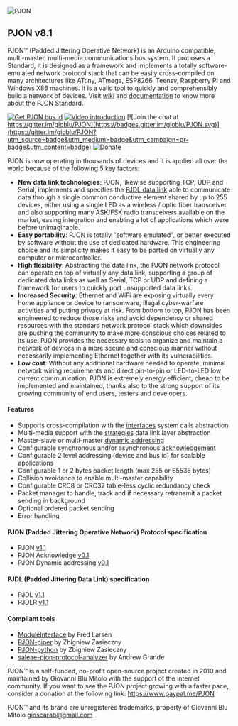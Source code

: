 
![PJON](http://www.gioblu.com/PJON/PJON-github-header-tiny.png)
## PJON v8.1
PJON™ (Padded Jittering Operative Network) is an Arduino compatible, multi-master, multi-media communications bus system. It proposes a Standard, it is designed as a framework and implements a totally software-emulated network protocol stack that can be easily cross-compiled on many architectures like ATtiny, ATmega, ESP8266, Teensy, Raspberry Pi and Windows X86 machines. It is a valid tool to quickly and comprehensibly build a network of devices. Visit [wiki](https://github.com/gioblu/PJON/wiki) and [documentation](https://github.com/gioblu/PJON/wiki/Documentation) to know more about the PJON Standard.

[![Get PJON bus id](https://img.shields.io/badge/GET-PJON%20bus%20id-lightgrey.svg)](http://www.pjon.org/get-bus-id.php)
[![Video introduction](https://img.shields.io/badge/PJON-video%20introduction-blue.svg)](https://www.youtube.com/watch?v=vjc4ZF5own8)
[![Join the chat at https://gitter.im/gioblu/PJON](https://badges.gitter.im/gioblu/PJON.svg)](https://gitter.im/gioblu/PJON?utm_source=badge&utm_medium=badge&utm_campaign=pr-badge&utm_content=badge) [![Donate](https://img.shields.io/badge/DONATE-Paypal-green.svg)](https://www.paypal.me/PJON)

PJON is now operating in thousands of devices and it is applied all over the world because of the following 5 key factors:
- **New data link technologies**: PJON, likewise supporting TCP, UDP and Serial, implements and specifies the [PJDL data link](strategies/SoftwareBitBang/specification/PJDL-specification-v1.1.md) able to communicate data through a single common conductive element shared by up to 255 devices, either using a single LED as a wireless / optic fiber transceiver and also supporting many ASK/FSK radio transceivers available on the market, easing integration and enabling a lot of applications which were before unimaginable.
- **Easy portability**: PJON is totally "software emulated", or better executed by software without the use of dedicated hardware. This engineering choice and its simplicity makes it easy to be ported on virtually any computer or microcontroller.
- **High flexibility**: Abstracting the data link, the PJON network protocol can operate on top of virtually any data link, supporting a group of dedicated data links as well as Serial, TCP or UDP and defining a framework for users to quickly port unsupported data links.
- **Increased Security**: Ethernet and WiFi are exposing virtually every home appliance or device to ransomware, illegal cyber-warfare activities and putting privacy at risk. From bottom to top, PJON has been engineered to reduce those risks and avoid dependency or shared resources with the standard network protocol stack which downsides are pushing the community to make more conscious choices related to its use. PJON provides the necessary tools to organize and maintain a network of devices in a more secure and conscious manner without necessarily implementing Ethernet together with its vulnerabilities.
- **Low cost**: Without any additional hardware needed to operate, minimal network wiring requirements and direct pin-to-pin or LED-to-LED low current communication, PJON is extremely energy efficient, cheap to be implemented and maintained, thanks also to the strong support of its growing community of end users, testers and developers.

#### Features
- Supports cross-compilation with the [interfaces](interfaces) system calls abstraction   
- Multi-media support with the [strategies](strategies) data link layer abstraction
- Master-slave or multi-master [dynamic addressing](specification/PJON-dynamic-addressing-specification-v0.1.md)
- Configurable synchronous and/or asynchronous [acknowledgement](specification/PJON-protocol-acknowledge-specification-v0.1.md)
- Configurable 2 level addressing (device and bus id) for scalable applications
- Configurable 1 or 2 bytes packet length (max 255 or 65535 bytes)
- Collision avoidance to enable multi-master capability
- Configurable CRC8 or CRC32 table-less cyclic redundancy check
- Packet manager to handle, track and if necessary retransmit a packet sending in background
- Optional ordered packet sending
- Error handling

#### PJON (Padded Jittering Operative Network) Protocol specification
- PJON [v1.1](specification/PJON-protocol-specification-v1.1.md)
- PJON Acknowledge [v0.1](specification/PJON-protocol-acknowledge-specification-v0.1.md)
- PJON Dynamic addressing [v0.1](specification/PJON-dynamic-addressing-specification-v0.1.md)

#### PJDL (Padded Jittering Data Link) specification
- PJDL [v1.1](strategies/SoftwareBitBang/specification/PJDL-specification-v1.1.md)
- PJDLR [v1.1](strategies/OverSampling/specification/PJDLR-specification-v1.1.md)

#### Compliant tools
- [ModuleInterface](https://github.com/fredilarsen/ModuleInterface) by Fred Larsen
- [PJON-piper](https://github.com/Girgitt/PJON-piper) by Zbigniew Zasieczny
- [PJON-python](https://github.com/Girgitt/PJON-python) by Zbigniew Zasieczny
- [saleae-pjon-protocol-analyzer](https://github.com/aperepel/saleae-pjon-protocol-analyzer) by Andrew Grande

PJON™ is a self-funded, no-profit open-source project created in 2010 and maintained by Giovanni Blu Mitolo with the support of the internet community. If you want to see the PJON project growing with a faster pace, consider a donation at the following link: https://www.paypal.me/PJON

PJON™ and its brand are unregistered trademarks, property of Giovanni Blu Mitolo gioscarab@gmail.com
